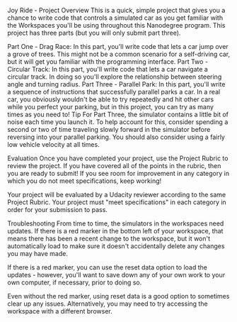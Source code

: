 Joy Ride - Project Overview
This is a quick, simple project that gives you a chance to write code that controls a simulated car as you get familiar with the Workspaces you'll be using throughout this Nanodegree program. This project has three parts (but you will only submit part three).

Part One - Drag Race: In this part, you'll write code that lets a car jump over a grove of trees. This might not be a common scenario for a self-driving car, but it will get you familiar with the programming interface.
Part Two - Circular Track: In this part, you'll write code that lets a car navigate a circular track. In doing so you'll explore the relationship between steering angle and turning radius.
Part Three - Parallel Park: In this part, you'll write a sequence of instructions that successfully parallel parks a car. In a real car, you obviously wouldn't be able to try repeatedly and hit other cars while you perfect your parking, but in this project, you can try as many times as you need to!
Tip
For Part Three, the simulator contains a little bit of noise each time you launch it. To help account for this, consider spending a second or two of time traveling slowly forward in the simulator before reversing into your parallel parking. You should also consider using a fairly low vehicle velocity at all times.

Evaluation
Once you have completed your project, use the Project Rubric to review the project. If you have covered all of the points in the rubric, then you are ready to submit! If you see room for improvement in any category in which you do not meet specifications, keep working!

Your project will be evaluated by a Udacity reviewer according to the same Project Rubric. Your project must "meet specifications" in each category in order for your submission to pass.

Troubleshooting
From time to time, the simulators in the workspaces need updates. If there is a red marker in the bottom left of your workspace, that means there has been a recent change to the workspace, but it won't automatically load to make sure it doesn't accidentally delete any changes you may have made.

If there is a red marker, you can use the reset data option to load the updates - however, you'll want to save down any of your own work to your own computer, if necessary, prior to doing so.

Even without the red marker, using reset data is a good option to sometimes clear up any issues. Alternatively, you may need to try accessing the workspace with a different browser.

